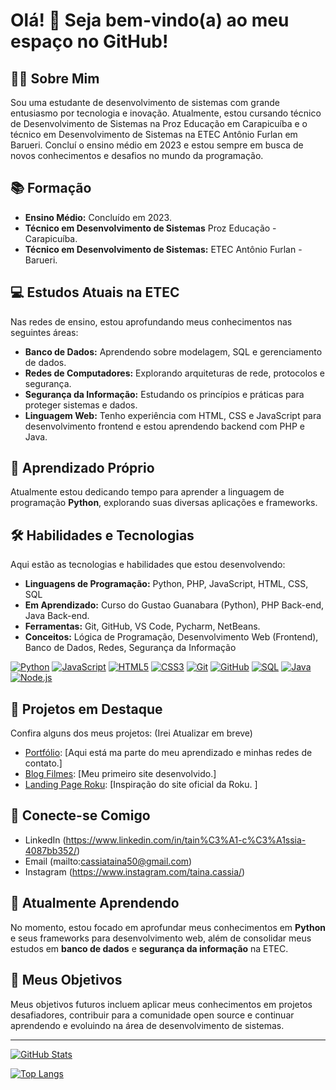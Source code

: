 # Olá! 👋 Seja bem-vindo(a) ao meu espaço no GitHub!

## 👨‍💻 Sobre Mim

Sou uma estudante de desenvolvimento de sistemas com grande entusiasmo por tecnologia e inovação.
Atualmente, estou cursando técnico de Desenvolvimento de Sistemas na Proz Educação em Carapicuíba e o técnico em Desenvolvimento de Sistemas na ETEC Antônio Furlan em Barueri.
Concluí o ensino médio em 2023 e estou sempre em busca de novos conhecimentos e desafios no mundo da programação.

## 📚 Formação

* **Ensino Médio:** Concluído em 2023.
* **Técnico em Desenvolvimento de Sistemas** Proz Educação - Carapicuíba.
* **Técnico em Desenvolvimento de Sistemas:** ETEC Antônio Furlan - Barueri.

## 💻 Estudos Atuais na ETEC

Nas redes de ensino, estou aprofundando meus conhecimentos nas seguintes áreas:

* **Banco de Dados:** Aprendendo sobre modelagem, SQL e gerenciamento de dados.
* **Redes de Computadores:** Explorando arquiteturas de rede, protocolos e segurança.
* **Segurança da Informação:** Estudando os princípios e práticas para proteger sistemas e dados.
* **Linguagem Web:** Tenho experiência com HTML, CSS e JavaScript para desenvolvimento frontend e estou aprendendo backend com PHP e Java.

## 🐍 Aprendizado Próprio

Atualmente estou dedicando tempo para aprender a linguagem de programação **Python**, explorando suas diversas aplicações e frameworks.

## 🛠️ Habilidades e Tecnologias

Aqui estão as tecnologias e habilidades que estou desenvolvendo:

* **Linguagens de Programação:** Python, PHP, JavaScript, HTML, CSS, SQL
* **Em Aprendizado:** Curso do Gustao Guanabara (Python), PHP Back-end, Java Back-end.
* **Ferramentas:** Git, GitHub, VS Code, Pycharm, NetBeans.
* **Conceitos:** Lógica de Programação, Desenvolvimento Web (Frontend), Banco de Dados, Redes, Segurança da Informação

[![Python](https://img.shields.io/badge/Python-3776AB?style=for-the-badge&logo=python&logoColor=white)](https://www.python.org/)
[![JavaScript](https://img.shields.io/badge/JavaScript-F7DF1E?style=for-the-badge&logo=javascript&logoColor=black)](https://developer.mozilla.org/pt-BR/docs/Web/JavaScript)
[![HTML5](https://img.shields.io/badge/HTML5-E34F26?style=for-the-badge&logo=html5&logoColor=white)](https://developer.mozilla.org/pt-BR/docs/Web/HTML)
[![CSS3](https://img.shields.io/badge/CSS3-1572B6?style=for-the-badge&logo=css3&logoColor=white)](https://developer.mozilla.org/pt-BR/docs/Web/CSS)
[![Git](https://img.shields.io/badge/Git-F05032?style=for-the-badge&logo=git&logoColor=white)](https://git-scm.com/)
[![GitHub](https://img.shields.io/badge/GitHub-181717?style=for-the-badge&logo=github&logoColor=white)](https://github.com/)
[![SQL](https://img.shields.io/badge/SQL-E38C00?style=for-the-badge&logo=postgresql&logoColor=white)](https://www.postgresql.org/)
[![Java](https://img.shields.io/badge/Java-007396?style=for-the-badge&logo=java&logoColor=white)](https://www.java.com/)
[![Node.js](https://img.shields.io/badge/Node.js-339933?style=for-the-badge&logo=node.js&logoColor=white)](https://nodejs.org/)



## 🚀 Projetos em Destaque

Confira alguns dos meus projetos: (Irei Atualizar em breve)

* [Portfólio](https://tainacassia.github.io/): [Aqui está ma parte do meu aprendizado e minhas redes de contato.]
* [Blog Filmes](https://tainacassia.github.io/blog-pessoal/): [Meu primeiro site desenvolvido.]
* [Landing Page Roku](https://tainacassia.github.io/landingpageroku/): [Inspiração do site oficial da Roku. ]


## 🔗 Conecte-se Comigo

* LinkedIn (https://www.linkedin.com/in/tain%C3%A1-c%C3%A1ssia-4087bb352/)
* Email (mailto:cassiataina50@gmail.com)
* Instagram (https://www.instagram.com/taina.cassia/)

## 🌱 Atualmente Aprendendo

No momento, estou focado em aprofundar meus conhecimentos em **Python** e seus frameworks para desenvolvimento web, além de consolidar meus estudos em **banco de dados** e **segurança da informação** na ETEC.

## 🎯 Meus Objetivos

Meus objetivos futuros incluem aplicar meus conhecimentos em projetos desafiadores, contribuir para a comunidade open source e continuar aprendendo e evoluindo na área de desenvolvimento de sistemas.

---

[![GitHub Stats](https://github-readme-stats.vercel.app/api?username=TainaCassia&show_icons=true&theme=dark)](https://github.com/TainaCassia)

[![Top Langs](https://github-readme-stats.vercel.app/api/top-langs/?username=TainaCassia&layout=compact&theme=dark)](https://github.com/TainaCassia)
